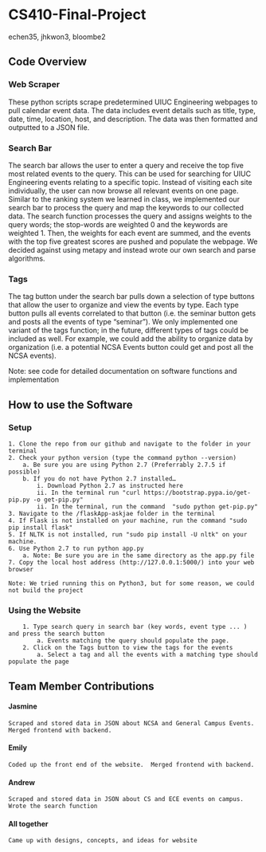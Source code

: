 # CS410-Final-Project
echen35, jhkwon3, bloombe2

## Code Overview

### Web Scraper
  <p>These python scripts scrape predetermined UIUC Engineering webpages to pull calendar event data. The data includes event details such as title, type, date, time, location, host, and description. The data was then formatted and outputted to a JSON file. </p>

### Search Bar
  <p>
	The search bar allows the user to enter a query and receive the top five most related events to the query. This can be used for searching for UIUC Engineering events relating to a specific topic. Instead of visiting each site individually, the user can now browse all relevant events on one page.
	Similar to the ranking system we learned in class, we implemented our search bar to process the query and map the keywords to our collected data. The search function processes the query and assigns weights to the query words; the stop-words are weighted 0 and the keywords are weighted 1. Then, the weights for each event are summed, and the events with the top five greatest scores are pushed and populate the webpage.  We decided against using metapy and instead wrote our own search and parse algorithms.</p>

### Tags
  <p>
	The tag button under the search bar pulls down a selection of type buttons that allow the user to organize and view the events by type. Each type button pulls all events correlated to that button (i.e. the seminar button gets and posts all the events of type “seminar”).  We only implemented one variant of the tags function; in the future, different types of tags could be included as well. For example, we could add the ability to organize data by organization (i.e. a potential NCSA Events button could get and post all the NCSA events).
  </p>


Note: see code for detailed documentation on software functions and implementation

## How to use the Software

### Setup

	1. Clone the repo from our github and navigate to the folder in your terminal
	2. Check your python version (type the command python --version)
		a. Be sure you are using Python 2.7 (Preferrably 2.7.5 if possible)
		b. If you do not have Python 2.7 installed…
			i. Download Python 2.7 as instructed here
			ii. In the terminal run "curl https://bootstrap.pypa.io/get-pip.py -o get-pip.py"
			ii. In the terminal, run the command  "sudo python get-pip.py"
	3. Navigate to the /flaskApp-askjae folder in the terminal
	4. If Flask is not installed on your machine, run the command "sudo pip install flask"
	5. If NLTK is not installed, run "sudo pip install -U nltk" on your machine.
	6. Use Python 2.7 to run python app.py
		a. Note: Be sure you are in the same directory as the app.py file
	7. Copy the local host address (http://127.0.0.1:5000/) into your web browser

	Note: We tried running this on Python3, but for some reason, we could not build the project



### Using the Website
```
	1. Type search query in search bar (key words, event type ... ) and press the search button
		a. Events matching the query should populate the page.
	2. Click on the Tags button to view the tags for the events
		a. Select a tag and all the events with a matching type should populate the page
```


## Team Member Contributions

#### Jasmine  
	Scraped and stored data in JSON about NCSA and General Campus Events. Merged frontend with backend.

#### Emily
	Coded up the front end of the website.  Merged frontend with backend.

#### Andrew  
	Scraped and stored data in JSON about CS and ECE events on campus.  Wrote the search function

#### All together  
	Came up with designs, concepts, and ideas for website
